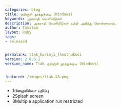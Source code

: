 ```yaml
---
categories: blog
title: குறிஞ்சி தூத்துக்குடி (Windows)
keywords: அகராதி வெளியிடுகள்
description: அகராதி வெளியிடுகள் பற்றி அறிந்து கொள்ளலாம்.
author: Tamilan
layout: Ruby
tags: 
- released


permalink: ttak_kurinji_thoothukudi
version: 2.8.6.1
version_name: Ttak குறிஞ்சி தூத்துக்குடி (Windows)


featured: /images/ttak-48.png
---
```


- 1பிழையில்லா பதிப்பு
- 2Splash screen
- 3Multiple application run restricted
